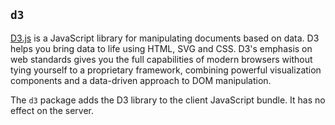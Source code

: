 ## `d3`

[D3.js](http://d3js.org/) is a JavaScript library for manipulating
documents based on data. D3 helps you bring data to life using HTML, SVG
and CSS. D3's emphasis on web standards gives you the full capabilities
of modern browsers without tying yourself to a proprietary framework,
combining powerful visualization components and a data-driven approach
to DOM manipulation.

The `d3` package adds the D3 library to the client JavaScript
bundle. It has no effect on the server.
